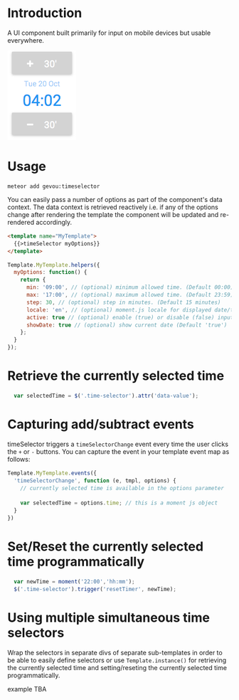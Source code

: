 
# Introduction

A UI component built primarily for input on mobile devices but usable everywhere.

![time selector screenshot](screenshot.png "time selector screenshot")

# Usage

```
meteor add gevou:timeselector
```

You can easily pass a number of options as part of the component's data context. The data context is retrieved reactively i.e. if any of the options change after rendering the template the component will be updated and re-rendered accordingly.  

```html
<template name="MyTemplate">
  {{>timeSelector myOptions}}
</template>
```

```js
Template.MyTemplate.helpers({
  myOptions: function() {
    return {
      min: '09:00', // (optional) minimum allowed time. (Default 00:00)
      max: '17:00', // (optional) maximum allowed time. (Default 23:59)
      step: 30, // (optional) step in minutes. (Default 15 minutes)
      locale: 'en', // (optional) moment.js locale for displayed date/time (Default 'en')
      active: true // (optional) enable (true) or disable (false) input (Default 'true') 
      showDate: true // (optional) show current date (Default 'true')
    };
  }
});
```

# Retrieve the currently selected time

```js
  var selectedTime = $('.time-selector').attr('data-value');
```

# Capturing add/subtract events

timeSelector triggers a `timeSelectorChange` event every time the user clicks the `+` or `-` buttons. You can capture the event in your template event map as follows:

```js
Template.MyTemplate.events({
  'timeSelectorChange', function (e, tmpl, options) {
    // currently selected time is available in the options parameter

    var selectedTime = options.time; // this is a moment js object
  } 
}) 
```

# Set/Reset the currently selected time programmatically 

```js
  var newTime = moment('22:00','hh:mm');
  $('.time-selector').trigger('resetTimer', newTime);
```

# Using multiple simultaneous time selectors

Wrap the selectors in separate divs of separate sub-templates in order to be able to easily define selectors or use `Template.instance()` for retrieving the currently selected time and setting/reseting the currently selected time programmatically.

example TBA